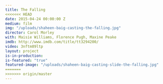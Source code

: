 ```yaml
---
title: The Falling
<<<<<<< HEAD
date: 2015-04-24 00:00:00 Z
medium: film
img: "/uploads/shaheen-baig-casting-the-falling.jpg"
director: Carol Morley
with: Maisie Williams, Florence Pugh, Maxine Peake
imdb: http://www.imdb.com/title/tt3294200/
video: 3nftm89ltp
layout: project
is-in-production:
is-featured: "true"
featured-image: "/uploads/shaheen-baig-casting-slide-the-falling.jpg"
=======
>>>>>>> origin/master
---
```


